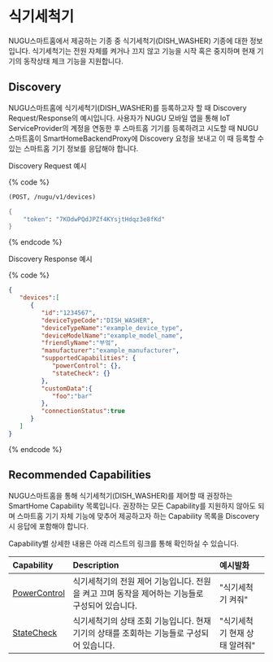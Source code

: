 # 식기세척기

NUGU스마트홈에서 제공하는 기종 중 식기세척기\(DISH\_WASHER\) 기종에 대한 정보입니다. 식기세척기는 전원 자체를 켜거나 끄지 않고 기능을 시작 혹은 중지하며 현재 기기의 동작상태 체크 기능을 지원합니다.

## Discovery

NUGU스마트홈에 식기세척기\(DISH\_WASHER\)를 등록하고자 할 때 Discovery Request/Response의 예시입니다. 사용자가 NUGU 모바일 앱을 통해 IoT ServiceProvider의 계정을 연동한 후 스마트홈 기기를 등록하려고 시도할 때 NUGU스마트홈이 SmartHomeBackendProxy에 Discovery 요청을 보내고 이 때 등록할 수 있는 스마트홈 기기 정보를 응답해야 합니다.

Discovery Request 예시

{% code %}
```scheme
(POST, /nugu/v1/devices)

{
    "token": "7KOdwPQdJPZf4KYsjtHdqz3e8fKd"
}
```
{% endcode %}

Discovery Response 예시

{% code %}
```json
{
   "devices":[
      {
         "id":"1234567",
         "deviceTypeCode":"DISH_WASHER",
         "deviceTypeName":"example_device_type",
         "deviceModelName":"example_model_name",
         "friendlyName":"부엌",
         "manufacturer":"example_manufacturer",
         "supportedCapabilities": {
            "powerControl": {},
            "stateCheck": {}
         },
         "customData":{
            "foo":"bar"
         },
         "connectionStatus":true
      }
   ]
}
```
{% endcode %}

## Recommended Capabilities

NUGU스마트홈을 통해 식기세척기\(DISH\_WASHER\)를 제어할 때 권장하는 SmartHome Capability 목록입니다. 권장하는 모든 Capability를 지원하지 않아도 되며 스마트홈 기기 자체 기능에 맞추어 제공하고자 하는 Capability 목록을 Discovery 시 응답에 포함해야 합니다.

Capability별 상세한 내용은 아래 리스트의 링크를 통해 확인하실 수 있습니다.

| Capability | Description | 예시발화 |
| :--- | :--- | :--- |
| [PowerControl](../smarthomecapability/powercontrol-interface.md) | 식기세척기의 전원 제어 기능입니다. 전원을 켜고 끄며 동작을 제어하는 기능들로 구성되어 있습니다. | "식기세척기 켜줘" |
| [StateCheck](../smarthomecapability/statecheck-interface.md) | 식기세척기의 상태 조회 기능입니다. 현재 기기의 상태를 조회하는 기능들로 구성되어 있습니다. | "식기세척기 현재 상태 알려줘" |

